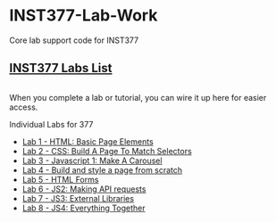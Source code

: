 # INST377-Lab-Work
Core lab support code for INST377
<!DOCTYPE html>
<html lang="en">
  <head>
    <meta charset="UTF-8" />
    <meta http-equiv="X-UA-Compatible" content="IE=edge" />
    <meta name="viewport" content="width=device-width, initial-scale=1.0" />
    <title>Labs Index</title>
    <link
      rel="stylesheet"
      href="https://unpkg.com/leaflet@1.7.1/dist/leaflet.css"
      integrity="sha512-xodZBNTC5n17Xt2atTPuE1HxjVMSvLVW9ocqUKLsCC5CXdbqCmblAshOMAS6/keqq/sMZMZ19scR4PsZChSR7A=="
      crossorigin=""
    />
    <!-- Make sure you put this AFTER Leaflet's CSS -->
    <script
      src="https://unpkg.com/leaflet@1.7.1/dist/leaflet.js"
      integrity="sha512-XQoYMqMTK8LvdxXYG3nZ448hOEQiglfqkJs1NOQV44cWnUrBc8PkAOcXy20w0vlaXaVUearIOBhiXZ5V3ynxwA=="
      crossorigin=""
    ></script>
    <link
      rel="stylesheet"
      href="https://cdn.jsdelivr.net/npm/bulma@0.9.1/css/bulma.min.css"
    />
    <script
      src="https://kit.fontawesome.com/978cb43e08.js"
      crossorigin="anonymous"
    ></script>
  </head>

  <body>
    <section id="home" class="mb-3">
        <nav class="navbar has-background-info-dark">
          <div class="container">
            <div class="navbar-brand">
              <a href="#home" class="navbar-item">
                <h2 class="subtitle has-text-light">INST377 Labs List</h2>
              </a>
            </div>
          </div>
        </nav>
    </section>
    <section>
      <div class="container">
        <div class="columns">
          <div class="column">
            <!-- Main -->
            <div class="block">
              <aside class="menu ml-1">
                <!-- Menu -->
                <p>When you complete a lab or tutorial, you can wire it up here for easier access.</p>
                <div class="menu-label">Individual Labs for 377</div>
                <ul class="menu-list is-active">
                  <li><a href="./lab_1">Lab 1 - HTML: Basic Page Elements</a></li>
                  <li><a href="./lab_2">Lab 2 - CSS: Build A Page To Match Selectors</a></li>
                  <li><a href="./lab_3">Lab 3 - Javascript 1: Make A Carousel</a></li>
                  <li><a href="./lab_4">Lab 4 - Build and style a page from scratch</a></li>
                  <li><a href="./lab_5">Lab 5 - HTML Forms</a></li>
                  <li><a href="./lab_6">Lab 6 - JS2: Making API requests</a></li>
                  <li><a href="./lab_7">Lab 7 - JS3: External Libraries</a></li>
                  <li><a href="./lab_8">Lab 8 - JS4: Everything Together</a></li>
                </ul>
              </aside>
            </div>
          </div>
        </div>
      </div>
    </section>
  </body>
</html>
